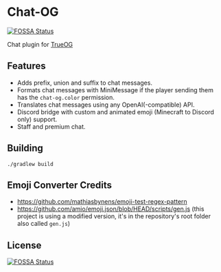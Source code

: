# Chat-OG
[![FOSSA Status](https://app.fossa.com/api/projects/git%2Bgithub.com%2FSKBotNL%2FChat-OG.svg?type=shield)](https://app.fossa.com/projects/git%2Bgithub.com%2FSKBotNL%2FChat-OG?ref=badge_shield)

Chat plugin for [TrueOG](https://github.com/true-og/true-og)

## Features
- Adds prefix, union and suffix to chat messages.
- Formats chat messages with MiniMessage if the player sending them has the `chat-og.color` permission.
- Translates chat messages using any OpenAI(-compatible) API.
- Discord bridge with custom and animated emoji (Minecraft to Discord only) support.
- Staff and premium chat.

## Building
```./gradlew build```

## Emoji Converter Credits
- https://github.com/mathiasbynens/emoji-test-regex-pattern
- https://github.com/amio/emoji.json/blob/HEAD/scripts/gen.js (this project is using a modified version, it's in the repository's root folder also called `gen.js`)


## License
[![FOSSA Status](https://app.fossa.com/api/projects/git%2Bgithub.com%2FSKBotNL%2FChat-OG.svg?type=large)](https://app.fossa.com/projects/git%2Bgithub.com%2FSKBotNL%2FChat-OG?ref=badge_large)